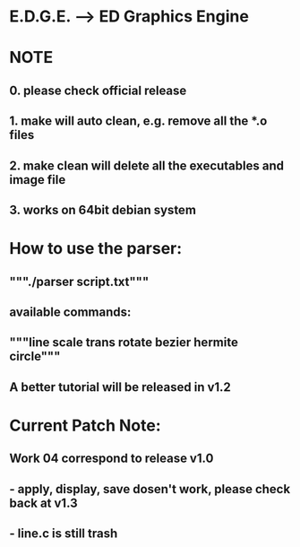 # E.D.G.E. --> ED Graphics Engine
# NOTE
## 0. please check official release
## 1. make will auto clean, e.g. remove all the *.o files
## 2. make clean will delete all the executables and image file
## 3. works on 64bit debian system 
#
# How to use the parser:
## """./parser script.txt"""
## available commands:
## """line scale trans rotate bezier hermite circle"""
## A better tutorial will be released in v1.2
#
# Current Patch Note:
## Work 04 correspond to release v1.0
## - apply, display, save dosen't work, please check back at v1.3
## - line.c is still trash

